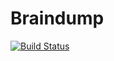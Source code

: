 # Braindump #

[![Build Status](https://api.travis-ci.org/atizo/braindump.png?branch=master)](https://travis-ci.org/atizo/braindump)

